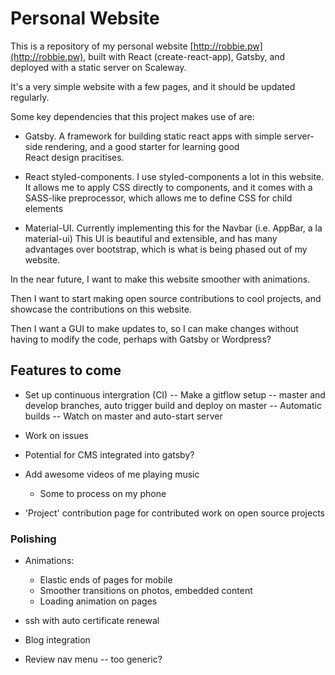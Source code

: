 # Personal Website

This is a repository of my personal website [http://robbie.pw](http://robbie.pw), built with React (create-react-app), Gatsby, and deployed with a static server on Scaleway.

It's a very simple website with a few pages, and it should be updated regularly.

Some key dependencies that this project makes use of are:

* Gatsby.
            A framework for building static react apps with simple server-side rendering, and a good starter for learning good     
            React design pracitises.
            
* React styled-components.
            I use styled-components a lot in this website. It allows me to apply CSS directly to components, and it
            comes with a SASS-like preprocessor, which allows me to define CSS for child elements      
* Material-UI.
            Currently implementing this for the Navbar (i.e. AppBar, a la material-ui)
            This UI is beautiful and extensible, and has many advantages over bootstrap, which is
            what is being phased out of my website.

In the near future, I want to make this website smoother with animations. 

Then I want to start making open source contributions to cool projects, and showcase the contributions
on this website.

Then I want a GUI to make updates to, so I can make changes without
having to modify the code, perhaps with Gatsby or Wordpress?

## Features to come
* Set up continuous intergration (CI) 
     -- Make a gitflow setup 
            -- master and develop branches, auto trigger build and deploy on master
     -- Automatic builds
     -- Watch on master and auto-start server 

* Work on issues 
           
* Potential for CMS integrated into gatsby?
               
* Add awesome videos of me playing music
   * Some to process on my phone

* 'Project' contribution page for contributed work on open source projects

### Polishing 
         
* Animations:
   * Elastic ends of pages for mobile
   * Smoother transitions on photos, embedded content
   * Loading animation on pages

* ssh with auto certificate renewal

* Blog integration

* Review nav menu -- too generic?
